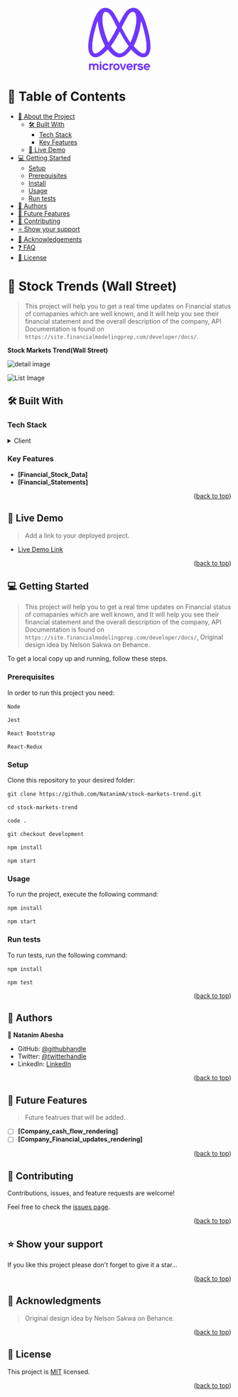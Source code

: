 <a name="readme-top"></a>

<!--
HOW TO USE:
This is an example of how you may give instructions on setting up your project locally.

Modify this file to match your project and remove sections that don't apply.

REQUIRED SECTIONS:
- Table of Contents
- About the Project
  - Built With
  - Live Demo
- Getting Started
- Authors
- Future Features
- Contributing
- Show your support
- Acknowledgements
- License

After you're finished please remove all the comments and instructions!
-->

<div align="center">

  <img src="murple_logo.png" alt="logo" width="140"  height="auto" />
  <br/>

</div>

<!-- TABLE OF CONTENTS -->

# 📗 Table of Contents

- [📖 About the Project](#about-project)
  - [🛠 Built With](#built-with)
    - [Tech Stack](#tech-stack)
    - [Key Features](#key-features)
  - [🚀 Live Demo](#live-demo)
- [💻 Getting Started](#getting-started)
  - [Setup](#setup)
  - [Prerequisites](#prerequisites)
  - [Install](#install)
  - [Usage](#usage)
  - [Run tests](#run-tests)
- [👥 Authors](#authors)
- [🔭 Future Features](#future-features)
- [🤝 Contributing](#contributing)
- [⭐️ Show your support](#support)
- [🙏 Acknowledgements](#acknowledgements)
- [❓ FAQ](#faq)
- [📝 License](#license)

<!-- PROJECT DESCRIPTION -->

# 📖 Stock Trends (Wall Street) <a name="about-project"></a>

> This project will help you to get a real time updates on Financial status of comapanies which are well known, and It will help you see their financial statement and the overall description of the company, API Documentation is found on ```https://site.financialmodelingprep.com/developer/docs/```.

**Stock Markets Trend(Wall Street)**

![detail image](../../../../../../../C:/Users/user/Documents/Experiments%20And%20Training%20Lab/Microverse-Projects/stock-markets-trend/src/assets/images/list.JPG)

![List Image](../../../../../../../C:/Users/user/Documents/Experiments%20And%20Training%20Lab/Microverse-Projects/stock-markets-trend/src/assets/images/list.JPG)


## 🛠 Built With <a name="built-with"></a>

### Tech Stack <a name="tech-stack"></a>

<details>
  <summary>Client</summary>
  <ul>
    <li><a href="https://reactjs.org/">React.js</a></li>
  </ul>
</details>

<!-- Features -->

### Key Features <a name="key-features"></a>


- **[Financial_Stock_Data]**
- **[Financial_Statements]**

<p align="right">(<a href="#readme-top">back to top</a>)</p>

<!-- LIVE DEMO -->

## 🚀 Live Demo <a name="live-demo"></a>

> Add a link to your deployed project.

- [Live Demo Link](https://stocks-natanim.netlify.app/)

<p align="right">(<a href="#readme-top">back to top</a>)</p>

<!-- GETTING STARTED -->

## 💻 Getting Started <a name="getting-started"></a>

> This project will help you to get a real time updates on Financial status of comapanies which are well known, and It will help you see their financial statement and the overall description of the company, API Documentation is found on ```https://site.financialmodelingprep.com/developer/docs/```,
Original design idea by Nelson Sakwa on Behance.

To get a local copy up and running, follow these steps.

### Prerequisites

In order to run this project you need:

```
Node
```
```
Jest
```
```
React Bootstrap
```
```
React-Redux
```

### Setup

Clone this repository to your desired folder:

```
git clone https://github.com/NatanimA/stock-markets-trend.git
```
```
cd stock-markets-trend
```
```
code .
```
```
git checkout development
```
```
npm install
```
```
npm start
```


### Usage

To run the project, execute the following command:

```
npm install
```

```
npm start
```

### Run tests

To run tests, run the following command:

```
npm install
```

```
npm test
```

<p align="right">(<a href="#readme-top">back to top</a>)</p>

<!-- AUTHORS -->

## 👥 Authors <a name="authors"></a>


👤 **Natanim Abesha**

- GitHub: [@githubhandle](https://github.com/NatanimA)
- Twitter: [@twitterhandle](https://twitter.com/Natanim_)
- LinkedIn: [LinkedIn](https://www.linkedin.com/in/natanim-abesha-04a39823a/)



<p align="right">(<a href="#readme-top">back to top</a>)</p>

<!-- FUTURE FEATURES -->

## 🔭 Future Features <a name="future-features"></a>

> Future featrues that will be added.

- [ ] **[Company_cash_flow_rendering]**
- [ ] **[Company_Financial_updates_rendering]**

<p align="right">(<a href="#readme-top">back to top</a>)</p>

<!-- CONTRIBUTING -->

## 🤝 Contributing <a name="contributing"></a>

Contributions, issues, and feature requests are welcome!

Feel free to check the [issues page](../../issues/).

<p align="right">(<a href="#readme-top">back to top</a>)</p>

<!-- SUPPORT -->

## ⭐️ Show your support <a name="support"></a>

If you like this project please don't forget to give it a star...

<p align="right">(<a href="#readme-top">back to top</a>)</p>

<!-- ACKNOWLEDGEMENTS -->

## 🙏 Acknowledgments <a name="acknowledgements"></a>

> Original design idea by Nelson Sakwa on Behance.


<p align="right">(<a href="#readme-top">back to top</a>)</p>

<!-- LICENSE -->

## 📝 License <a name="license"></a>

This project is [MIT](./LICENSE) licensed.

<p align="right">(<a href="#readme-top">back to top</a>)</p>
